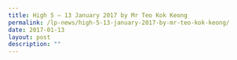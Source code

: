 ```yaml
---
title: High 5 – 13 January 2017 by Mr Teo Kok Keong
permalink: /lp-news/high-5-13-january-2017-by-mr-teo-kok-keong/
date: 2017-01-13
layout: post
description: ""
---
```


